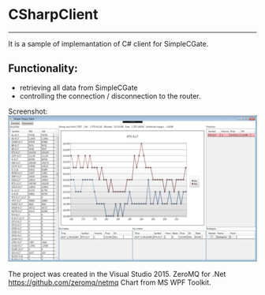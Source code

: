 ﻿# CSharpClient 
---

It is a sample of implemantation of C# client for SimpleCGate. 


## Functionality:

* retrieving all data from SimpleCGate
* controlling the connection / disconnection to the router.

Screenshot:
![](SimpleCSharpClient.jpg)


The project was created in the Visual Studio 2015.
ZeroMQ for .Net https://github.com/zeromq/netmq
Chart from MS WPF Toolkit.
